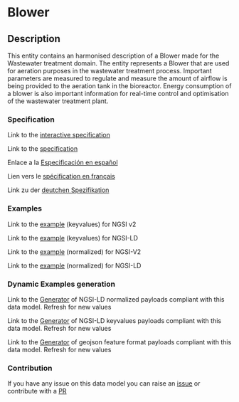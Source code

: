 # Blower

## Description 

This entity contains an harmonised description of a Blower made for the Wastewater treatment domain. The entity represents a Blower that are used for aeration purposes in the wastewater treatment process. Important parameters are measured to regulate and measure the amount of airflow is being provided to the aeration tank in the bioreactor. Energy consumption of a blower is also important information for real-time control and optimisation of the wastewater treatment plant.
### Specification

Link to the [interactive specification](https://swagger.lab.fiware.org/?url=https://smart-data-models.github.io/dataModel.WasteWater/Blower/swagger.yaml)

Link to the [specification](https://smart-data-models.github.io/dataModel.WasteWater/Blower/doc/spec.md)

Enlace a la [Especificación en español](https://smart-data-models.github.io/dataModel.WasteWater/Blower/doc/spec_ES.md)

Lien vers le [spécification en français](https://smart-data-models.github.io/dataModel.WasteWater/Blower/doc/spec_FR.md)

Link zu der [deutchen Spezifikation](https://smart-data-models.github.io/dataModel.WasteWater/Blower/doc/spec_DE.md)
### Examples

Link to the [example](https://smart-data-models.github.io/dataModel.WasteWater/Blower/examples/example.json) (keyvalues) for NGSI v2

Link to the [example](https://smart-data-models.github.io/dataModel.WasteWater/Blower/examples/example.jsonld) (keyvalues) for NGSI-LD

Link to the [example](https://smart-data-models.github.io/dataModel.WasteWater/Blower/examples/example-normalized.json) (normalized) for NGSI-V2

Link to the [example](https://smart-data-models.github.io/dataModel.WasteWater/Blower/examples/example-normalized.jsonld) (normalized) for NGSI-LD
### Dynamic Examples generation

Link to the [Generator](https://smartdatamodels.org/extra/ngsi-ld_generator_v0.92.php?schemaUrl=https://raw.githubusercontent.com/smart-data-models/dataModel.WasteWater/master/Blower/schema.json&email=info@smartdatamodels.org) of NGSI-LD normalized payloads compliant with this data model. Refresh for new values

Link to the [Generator](https://smartdatamodels.org/extra/ngsi-ld_generator_keyvalues_v0.92.php?schemaUrl=https://raw.githubusercontent.com/smart-data-models/dataModel.WasteWater/master/Blower/schema.json&email=info@smartdatamodels.org) of NGSI-LD keyvalues payloads compliant with this data model. Refresh for new values

Link to the [Generator](https://smartdatamodels.org/extra/geojson_features_generator_v1.0.php?schemaUrl=https://raw.githubusercontent.com/smart-data-models/dataModel.WasteWater/master/Blower/schema.json&email=info@smartdatamodels.org) of geojson feature format payloads compliant with this data model. Refresh for new values
### Contribution

 If you have any issue on this data model you can raise an [issue](https://github.com/smart-data-models/dataModel.WasteWater/issues)  or contribute with a [PR](https://github.com/smart-data-models/dataModel.WasteWater/pulls)